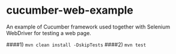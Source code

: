 # cucumber-web-example

An example of Cucumber framework used together with Selenium WebDriver for testing a web page.

####1) `mvn clean install -DskipTests`
####2) `mvn test`
